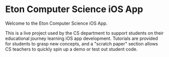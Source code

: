 #  Eton Computer Science iOS App

Welcome to the Eton Computer Science iOS App.

This is a live project used by the CS department to support students on their educational journey learning iOS app development. Tutorials are provided for students to grasp new concepts, and a "scratch paper" section allows CS teachers to quickly spin up a demo or test out student code. 

